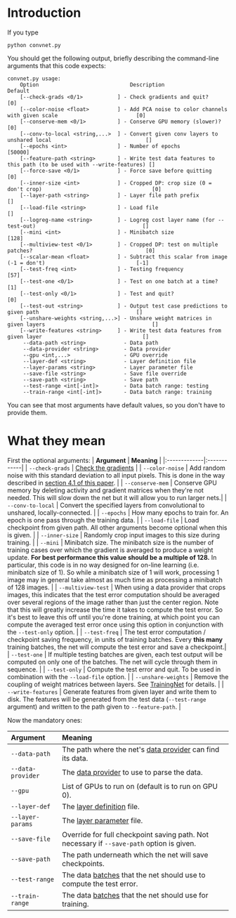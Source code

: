 # Introduction #

If you type
```
python convnet.py
```

You should get the following output, briefly describing the command-line arguments that this code expects:

```
convnet.py usage:
    Option                             Description                                                              Default 
    [--check-grads <0/1>           ] - Check gradients and quit?                                                [0]     
    [--color-noise <float>         ] - Add PCA noise to color channels with given scale                         [0]     
    [--conserve-mem <0/1>          ] - Conserve GPU memory (slower)?                                            [0]     
    [--conv-to-local <string,...>  ] - Convert given conv layers to unshared local                              []      
    [--epochs <int>                ] - Number of epochs                                                         [50000] 
    [--feature-path <string>       ] - Write test data features to this path (to be used with --write-features) []      
    [--force-save <0/1>            ] - Force save before quitting                                               [0]     
    [--inner-size <int>            ] - Cropped DP: crop size (0 = don't crop)                                   [0]     
    [--layer-path <string>         ] - Layer file path prefix                                                   []      
    [--load-file <string>          ] - Load file                                                                []      
    [--logreg-name <string>        ] - Logreg cost layer name (for --test-out)                                  []      
    [--mini <int>                  ] - Minibatch size                                                           [128]   
    [--multiview-test <0/1>        ] - Cropped DP: test on multiple patches?                                    [0]     
    [--scalar-mean <float>         ] - Subtract this scalar from image (-1 = don't)                             [-1]    
    [--test-freq <int>             ] - Testing frequency                                                        [57]    
    [--test-one <0/1>              ] - Test on one batch at a time?                                             [1]     
    [--test-only <0/1>             ] - Test and quit?                                                           [0]     
    [--test-out <string>           ] - Output test case predictions to given path                               []      
    [--unshare-weights <string,...>] - Unshare weight matrices in given layers                                  []      
    [--write-features <string>     ] - Write test data features from given layer                                []      
     --data-path <string>            - Data path                                                                        
     --data-provider <string>        - Data provider                                                                    
     --gpu <int,...>                 - GPU override                                                                     
     --layer-def <string>            - Layer definition file                                                            
     --layer-params <string>         - Layer parameter file                                                             
     --save-file <string>            - Save file override                                                               
     --save-path <string>            - Save path                                                                        
     --test-range <int[-int]>        - Data batch range: testing                                                        
     --train-range <int[-int]>       - Data batch range: training   
```

You can see that most arguments have default values, so you don't have to provide them.

# What they mean #

First the optional arguments:
| **Argument** | **Meaning** |
|:-------------|:------------|
| ` --check-grads ` | [Check the gradients](CheckingGradients.md) |
| ` --color-noise ` | Add random noise with this standard deviation to all input pixels. This is done in the way described in [section 4.1 of this paper](http://papers.nips.cc/paper/4824-imagenet-classification-with-deep-convolutional-neural-networks). |
| ` --conserve-mem ` | Conserve GPU memory by deleting activity and gradient matrices when they're not needed. This will slow down the net but it will allow you to run larger nets.|
| ` --conv-to-local ` | Convert the specified layers from convolutional to unshared, locally-connected. |
| ` --epochs ` | How many epochs to train for. An epoch is one pass through the training data. |
| ` --load-file ` | Load checkpoint from given path. All other arguments become optional when this is given. |
| ` --inner-size ` | Randomly crop input images to this size during training. |
| ` --mini `   | Minibatch size. The minibatch size is the number of training cases over which the gradient is averaged to produce a weight update. **For best performance this value should be a multiple of 128.** In particular, this code is in no way designed for on-line learning (i.e. minibatch size of 1). So while a minibatch size of 1 will work, processing 1 image may in general take almost as much time as processing a minibatch of 128 images. |
| ` --multiview-test ` | When using a data provider that crops images, this indicates that the test error computation should be averaged over several regions of the image rather than just the center region. Note that this will greatly increase the time it takes to compute the test error. So it's best to leave this off until you're done training, at which point you can compute the averaged test error once using this option in conjunction with the ` --test-only ` option. |
| ` --test-freq ` | The test error computation / checkpoint saving frequency, in units of training batches. Every **this many** training batches, the net will compute the test error and save a checkpoint.|
| ` --test-one ` | If multiple testing batches are given, each test output will be computed on only one of the batches. The net will cycle through them in sequence. |
| ` --test-only ` | Compute the test error and quit. To be used in combination with the ` --load-file ` option. |
| ` --unshare-weights ` | Remove the coupling of weight matrices between layers. See [TrainingNet](TrainingNet#Decouple_weight_matrices_between_layers.md) for details. |
| ` --write-features ` | Generate features from given layer and write them to disk. The features will be generated from the test data (` --test-range ` argument) and written to the path given to ` --feature-path `. |

Now the mandatory ones:

| **Argument** | **Meaning** |
|:-------------|:------------|
| ` --data-path ` | The path where the net's [data provider](Data.md) can find its data. |
| ` --data-provider ` | The [data provider](Data.md) to use to parse the data. |
| ` --gpu `    | List of GPUs to run on (default is to run on GPU 0). |
| ` --layer-def ` | The [layer definition](LayerParams#Layer_definition_file.md) file. |
| ` --layer-params ` | The [layer parameter](LayerParams#Layer_parameter_file.md) file. |
| ` --save-file ` | Override for full checkpoint saving path. Not necessary if ` --save-path ` option is given. |
| ` --save-path ` | The path underneath which the net will save checkpoints. |
| ` --test-range ` | The data [batches](TrainingExample.md) that the net should use to compute the test error. |
| ` --train-range ` | The data [batches](TrainingExample.md) that the net should use for training. |